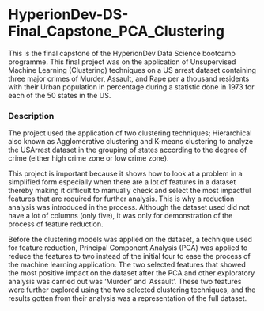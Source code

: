 # HyperionDev-DS-Final_Capstone_PCA_Clustering
This is the final capstone of the HyperionDev Data Science bootcamp programme. This final project was on the application of Unsupervised Machine Learning (Clustering) techniques on a US arrest dataset containing three major crimes of Murder, Assault, and Rape per a thousand residents with their Urban population in percentage during a statistic done in 1973 for each of the 50 states in the US.

### Description
The project used the application of two clustering techniques; Hierarchical also known as Agglomerative clustering and K-means clustering to analyze the USArrest dataset in the grouping of states according to the degree of crime (either high crime zone or low crime zone). 

This project is important because it shows how to look at a problem in a simplified form especially when there are a lot of features in a dataset thereby making it difficult to manually check and select the most impactful features that are required for further analysis. This is why a reduction analysis was introduced in the process. Although the dataset used did not have a lot of columns (only five), it was only for demonstration of the process of feature reduction.

Before the clustering models was applied on the dataset, a technique used for feature reduction, Principal Component Analysis (PCA) was applied to reduce the features to two instead of the initial four to ease the process of the machine learning application. The two selected features that showed the most positive impact on the dataset after the PCA and other exploratory analysis was carried out was ‘Murder’ and ‘Assault’. These two features were further explored using the two selected clustering techniques, and the results gotten from their analysis was a representation of the full dataset.  


